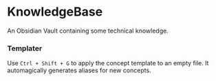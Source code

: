 # KnowledgeBase
An Obsidian Vault containing some technical knowledge.


### Templater
Use ```Ctrl + Shift + G``` to apply the concept template to an empty file. It automagically generates aliases for new concepts. 